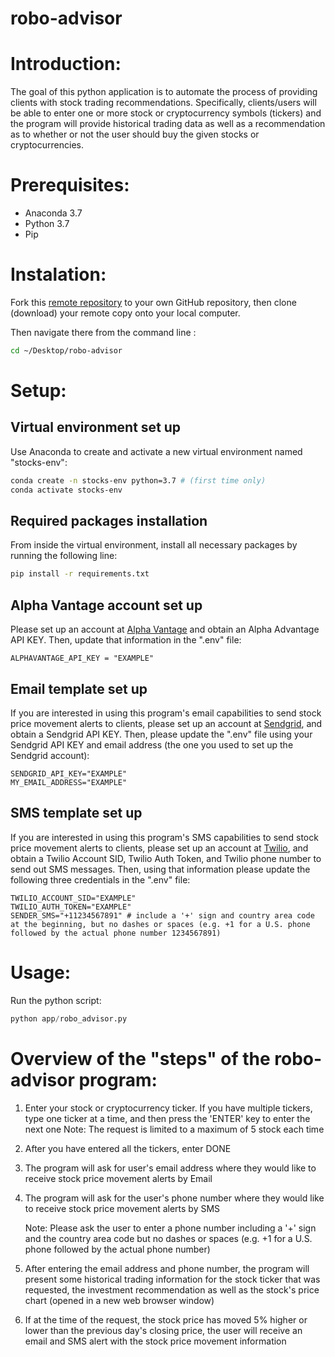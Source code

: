 # robo-advisor

# Introduction:  

The goal of this python application is to automate the process of providing clients with stock trading recommendations. Specifically, clients/users will be able to enter one or more stock or cryptocurrency symbols (tickers) and the program will provide historical trading data as well as a recommendation as to whether or not the user should buy the given stocks or cryptocurrencies.  

# Prerequisites:

  + Anaconda 3.7
  + Python 3.7
  + Pip

# Instalation: 

Fork this [remote repository](https://github.com/jenniferlu123/robo-advisor) to your own GitHub repository, then clone (download) your remote copy onto your local computer.

Then navigate there from the command line :

```sh
cd ~/Desktop/robo-advisor
```

# Setup:

## Virtual environment set up

Use Anaconda to create and activate a new virtual environment named "stocks-env":

```sh
conda create -n stocks-env python=3.7 # (first time only)
conda activate stocks-env
```

## Required packages installation

From inside the virtual environment, install all necessary packages by running the following line:

```sh
pip install -r requirements.txt
```

## Alpha Vantage account set up

Please set up an account at [Alpha Vantage](https://www.alphavantage.co/) and obtain an Alpha Advantage API KEY. Then, update that information in the ".env" file:

    ALPHAVANTAGE_API_KEY = "EXAMPLE"

## Email template set up

If you are interested in using this program's email capabilities to send stock price movement alerts to clients, please set up an account at [Sendgrid](https://signup.sendgrid.com/), and obtain a Sendgrid API KEY. Then, please update the ".env" file using your Sendgrid API KEY and email address (the one you used to set up the Sendgrid account): 

    SENDGRID_API_KEY="EXAMPLE" 
    MY_EMAIL_ADDRESS="EXAMPLE" 

## SMS template set up

If you are interested in using this program's SMS capabilities to send stock price movement alerts to clients, please set up an account at [Twilio](https://www.twilio.com/try-twilio), and obtain a Twilio Account SID, Twilio Auth Token, and Twilio phone number to send out SMS messages. Then, using that information please update the following three credentials in the ".env" file: 

    TWILIO_ACCOUNT_SID="EXAMPLE"
    TWILIO_AUTH_TOKEN="EXAMPLE"
    SENDER_SMS="+11234567891" # include a '+' sign and country area code at the beginning, but no dashes or spaces (e.g. +1 for a U.S. phone followed by the actual phone number 1234567891)


# Usage:

Run the python script:

```py
python app/robo_advisor.py
```

# Overview of the "steps" of the robo-advisor program:

1. Enter your stock or cryptocurrency ticker. If you have multiple tickers, type one ticker at a time, and then press the 'ENTER' key to enter the next one
    Note: The request is limited to a maximum of 5 stock each time

2. After you have entered all the tickers, enter DONE

3. The program will ask for user's email address where they would like to receive stock price movement alerts by Email

4. The program will ask for the user's phone number where they would like to receive stock price movement alerts by SMS

    Note: Please ask the user to enter a phone number including a '+' sign and the country area code but no dashes or spaces (e.g. +1 for a U.S. phone followed by the actual phone number)

5. After entering the email address and phone number, the program will present some historical trading information for the stock ticker that was requested, the investment recommendation as well as the stock's price chart (opened in a new web browser window)

6. If at the time of the request, the stock price has moved 5% higher or lower than the previous day's closing price, the user will receive an email and SMS alert with the stock price movement information